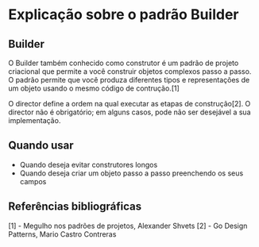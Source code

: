 # Explicação sobre o padrão Builder


## Builder
O Builder também conhecido como construtor é um padrão de projeto criacional que permite a você construir objetos complexos passo a passo. O padrão permite que você produza diferentes tipos e representações de um objeto usando o mesmo código de contrução.[1]

O director define a ordem na qual executar as etapas de construção[2]. O director não é obrigatório; em alguns casos, pode não ser desejável a sua implementação.

## Quando usar
* Quando deseja evitar construtores longos
* Quando deseja criar um objeto passo a passo preenchendo os seus campos

## Referências bibliográficas
[1] - Megulho nos padrões de projetos, Alexander Shvets
[2] - Go Design Patterns, Mario Castro Contreras
